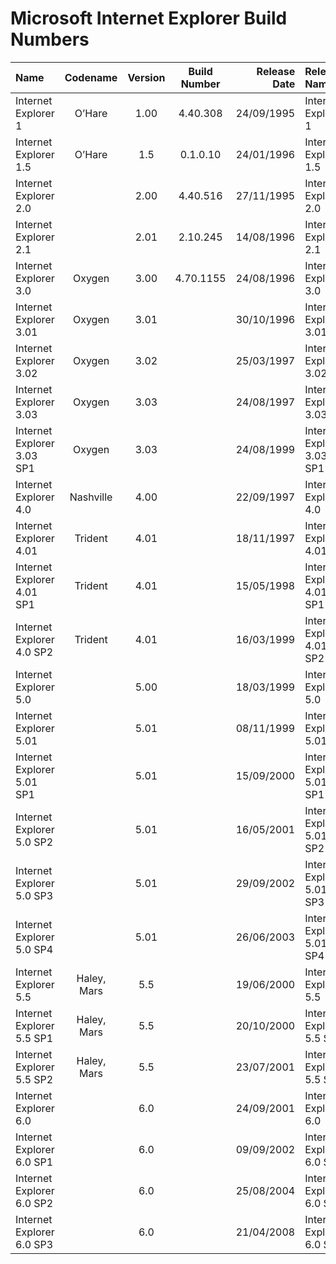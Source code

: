 # **Microsoft Internet Explorer Build Numbers**

| Name                                                   | Codename          | Version | Build Number      | Release Date | Release Name                                             |
| :----------------------------------------------------- | :---------------: | :-----: | :---------------: | -----------: | :------------------------------------------------------- |
| Internet Explorer 1                                    | O’Hare            |   1.00  | 4.40.308          |  24/09/1995  | Internet Explorer 1                                      |
| Internet Explorer 1.5                                  | O’Hare            |   1.5   | 0.1.0.10          |  24/01/1996  | Internet Explorer 1.5                                    |
| Internet Explorer 2.0                                  |                   |   2.00  | 4.40.516          |  27/11/1995  | Internet Explorer 2.0                                    |
| Internet Explorer 2.1                                  |                   |   2.01  | 2.10.245          |  14/08/1996  | Internet Explorer 2.1                                    |
| Internet Explorer 3.0                                  | Oxygen            |   3.00  | 4.70.1155         |  24/08/1996  | Internet Explorer 3.0                                    |
| Internet Explorer 3.01                                 | Oxygen            |   3.01  |                   |  30/10/1996  | Internet Explorer 3.01                                   |
| Internet Explorer 3.02                                 | Oxygen            |   3.02  |                   |  25/03/1997  | Internet Explorer 3.02                                   |
| Internet Explorer 3.03                                 | Oxygen            |   3.03  |                   |  24/08/1997  | Internet Explorer 3.03                                   |
| Internet Explorer 3.03 SP1                             | Oxygen            |   3.03  |                   |  24/08/1999  | Internet Explorer 3.03 SP1                               |
| Internet Explorer 4.0                                  | Nashville         |   4.00  |                   |  22/09/1997  | Internet Explorer 4.0                                    |
| Internet Explorer 4.01                                 | Trident           |   4.01  |                   |  18/11/1997  | Internet Explorer 4.01                                   |
| Internet Explorer 4.01 SP1                             | Trident           |   4.01  |                   |  15/05/1998  | Internet Explorer 4.01 SP1                               |
| Internet Explorer 4.0  SP2                             | Trident           |   4.01  |                   |  16/03/1999  | Internet Explorer 4.01 SP2                               |
| Internet Explorer 5.0                                  |                   |   5.00  |                   |  18/03/1999  | Internet Explorer 5.0                                    |
| Internet Explorer 5.01                                 |                   |   5.01  |                   |  08/11/1999  | Internet Explorer 5.01                                   |
| Internet Explorer 5.01 SP1                             |                   |   5.01  |                   |  15/09/2000  | Internet Explorer 5.01 SP1                               |
| Internet Explorer 5.0  SP2                             |                   |   5.01  |                   |  16/05/2001  | Internet Explorer 5.01 SP2                               |
| Internet Explorer 5.0  SP3                             |                   |   5.01  |                   |  29/09/2002  | Internet Explorer 5.01 SP3                               |
| Internet Explorer 5.0  SP4                             |                   |   5.01  |                   |  26/06/2003  | Internet Explorer 5.01 SP4                               |
| Internet Explorer 5.5                                  | Haley, Mars       |   5.5   |                   |  19/06/2000  | Internet Explorer 5.5                                    |
| Internet Explorer 5.5 SP1                              | Haley, Mars       |   5.5   |                   |  20/10/2000  | Internet Explorer 5.5 SP1                                |
| Internet Explorer 5.5 SP2                              | Haley, Mars       |   5.5   |                   |  23/07/2001  | Internet Explorer 5.5 SP2                                |
| Internet Explorer 6.0                                  |                   |   6.0   |                   |  24/09/2001  | Internet Explorer 6.0                                    |
| Internet Explorer 6.0 SP1                              |                   |   6.0   |                   |  09/09/2002  | Internet Explorer 6.0 SP1                                |
| Internet Explorer 6.0 SP2                              |                   |   6.0   |                   |  25/08/2004  | Internet Explorer 6.0 SP2                                |
| Internet Explorer 6.0 SP3                              |                   |   6.0   |                   |  21/04/2008  | Internet Explorer 6.0 SP3                                |
